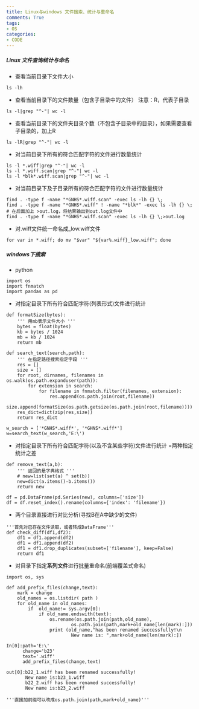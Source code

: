 ```yaml
---
title: Linux与windows 文件搜索、统计与重命名
comments: True
tags:
- OS
categories:
- CODE
---
```

##### Linux 文件查询统计与命名
*  查看当前目录下文件大小
```
ls -lh 
```
* 查看当前目录下的文件数量（包含子目录中的文件） 注意：R，代表子目录
```
ls -l|grep "^-"| wc -l
```
* 查看当前目录下的文件夹目录个数（不包含子目录中的目录），如果需要查看子目录的，加上R
```
ls -lR|grep "^-"| wc -l
```
<!--more-->
* 对当前目录下所有的符合匹配字符的文件进行数量统计
```
ls -l *.wiff|grep "^-"| wc -l
ls -l *.wiff.scan|grep "^-"| wc -l
ls -l *blk*.wiff.scan|grep "^-"| wc -l
```
* 对当前目录下及子目录所有的符合匹配字符的文件进行数量统计
```
find . -type f -name "*GNHS*.wiff.scan" -exec ls -lh {} \;
find . -type f -name "*GNHS*.wiff" ! -name "*blk*" -exec ls -lh {} \;
# 在后面加上 >out.log，将结果输出到out.log文件中
find . -type f -name "*GNHS*.wiff.scan" -exec ls -lh {} \;>out.log
```
* 对.wiff文件统一命名成_low.wiff文件
```
for var in *.wiff; do mv "$var" "${var%.wiff}_low.wiff"; done
```


##### windows下搜索
* python
```
import os
import fnmatch
import pandas as pd
```
* 对指定目录下所有符合匹配字符(列表形式)文件进行统计
```
def formatSize(bytes):
    ''' 用mb表示文件大小 '''
    bytes = float(bytes)
    kb = bytes / 1024
    mb = kb / 1024
    return mb

def search_text(search,path):
    ''' 在指定路径搜索指定字段 '''
    res = []
    size = []
    for root, dirnames, filenames in os.walk(os.path.expanduser(path)):
        for extension in search:
            for filename in fnmatch.filter(filenames, extension):
                res.append(os.path.join(root,filename))
                size.append(formatSize(os.path.getsize(os.path.join(root,filename))))
    res_dict=dict(zip(res,size))
    return res_dict

w_search = ['*GNHS*.wiff*', '*GHNS*.wiff*']
w=search_text(w_search,'E:\')
```
* 对指定目录下所有符合匹配字符(以及不含某些字符)文件进行统计
=两种指定统计之差
```
def remove_text(a,b):
    ''' 返回的是字典格式 '''
    # new=list(set(a) ^ set(b))
    new=dict(a.items()-b.items())
    return new

df = pd.DataFrame(pd.Series(new), columns=['size'])
df = df.reset_index().rename(columns={'index': 'filename'})
```
* 两个目录直接进行对比分析(寻找B在A中缺少的文件)
```
'''首先对已存在文件读取，或者转成DataFrame'''
def check_diff(df1,df2):
    df1 = df1.append(df2)
    df1 = df1.append(df2)
    df1 = df1.drop_duplicates(subset=['filename'], keep=False)
    return df1
```
* 对目录下指定<b>系列文件</b>进行批量重命名(前端覆盖式命名)
```
import os, sys

def add_prefix_files(change,text):
    mark = change
    old_names = os.listdir( path )
    for old_name in old_names:
        if  old_name!= sys.argv[0]:
            if old_name.endswith(text):
                os.rename(os.path.join(path,old_name),
                        os.path.join(path,mark+old_name[len(mark):])) 
                print (old_name,"has been renamed successfully!\n
                        New name is: ",mark+old_name[len(mark):])

In[0]:path='E:\'
      change='b23'
      text='.wiff'
      add_prefix_files(change,text)

out[0]:b22_1.wiff has been renamed successfully! 
       New name is:b23_1.wiff
       b22_2.wiff has been renamed successfully! 
       New name is:b23_2.wiff    

'''直接加前缀可以改成os.path.join(path,mark+old_name)'''
```

  
